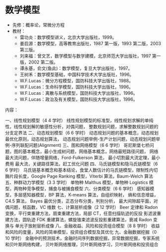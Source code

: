 # 数学模型

* 先修：概率论，常微分方程
* 教材：
  * 雷功炎：数学模型讲义，北京大学出版社，1999。
  * 姜启源：数学模型，高等教育出版社，1987 第一版，1993 第二版，2003 第三版。
  * 刘来福：曾文艺，数学模型与数学建模，北京师范大学出版社，1997 第一版，2002 第二版。
  * 谭永基，俞文(鱼此)：数学模型，复旦大学出版社，1997。
  * 王树禾：数学模型基础，中国科学技术大学出版社，1996。
  * W.F.Lucas：微分方程模型，国防科技大学出版社，1988。
  * W.F.Lucas：生命科学模型，国防科技大学出版社，1996。
  * W.F.Lucas：离散与系统模型，国防科技大学出版社，1996。
  * W.F.Lucas：政治及有关模型，国防科技大学出版社，1996。

内容：

一、线性规划模型（4 4 学时）
线性规划模型的标准型，线性规划求解的单纯性，线性规划解的敏感性分析，对偶问题，
整数规划问题，求解整数规划问题的分支定界法
二、动态规划模型（6 6 学时）
动态规划问题的基本概念，动态规划最优化原则，动态规划算法，
动态规划问题举例-生产计划问题，动态规划问题举例-序列联配问题(Alignment)
三、图和网络模型（6 6 学时）
哥尼斯堡七桥问题，图的基本概念，最小生成树问题，网络基本概念，网络最短路径问题，
网络最大流问题，伴随增量网络，Ford-Fulkerson 算法， 最小切割最大流定理，最小费用
最大流，关键路径算法，赶工优化问题
四、马氏链模型和隐马氏链模型（6 6 学时）
马氏链基本概念和基本结论，食堂人数估计的马氏链模型，限制性内切酶片段长度，Google
Page Ranking 模型，Viterbi 算法，Baum-Welch 算法
五、种群动力学模型（3 3 学时）
单物种 Malthus 模型，单物种 Logistics 模型，两物种竞争模型，捕食与被捕食模型
六、分类模型（6 6 学时）
感知器模型，多层感知器模型，BP 算法，K-means 算法，自组织映射，
熵和信息增益，C4.5 算法， Bayes 最优分类，正态分布分类，判别分析，
最大间隙超平面，对偶问题，核函数，VC 维数
七、计算层析成像（2 12 学时）
Beer 定律和 Radon 变换，平行束重建方法，扇束重建方法，局部 CT，任意扫描轨迹的反投
影滤波重建方法，圆轨迹 FDK 重建算法，螺旋锥束滤波反投影重建算法，衰减 Radon 变换与
单光子放射层析成像
八、金融收益、风险和投资组合模型（8 8 学时）
收益和风险的度量，风险的简单模型，投资组合模型及其优化
九、金融数据挖掘（0 10 学时）
金融中的预测技术，金融时间序列数据挖掘，异常数据挖掘，专家系统和贝叶斯网络构建，
贝叶斯网络推理，贝叶斯网络学习，贝叶斯网络和投资组合